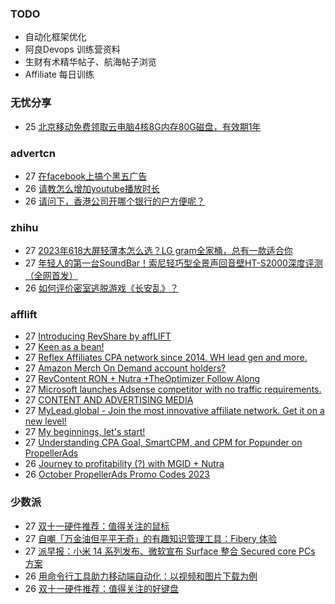 ### TODO
-  自动化框架优化
-  阿良Devops 训练营资料
-  生财有术精华帖子、航海帖子浏览
-  Affiliate 每日训练

### 无忧分享
<!-- ruyo:START -->
-  25 [北京移动免费领取云电脑4核8G内存80G磁盘，有效期1年](https://51.ruyo.net/18513.html)<!-- ruyo:END -->

### advertcn
<!-- advertcn:START -->
-  27 [在facebook上搞个黑五广告](https://www.advertcn.com/forum.php?mod=viewthread&tid=112712)
-  26 [请教怎么增加youtube播放时长](https://www.advertcn.com/forum.php?mod=viewthread&tid=112710)
-  26 [请问下，香港公司开哪个银行的户方便呢？](https://www.advertcn.com/forum.php?mod=viewthread&tid=112708)<!-- advertcn:END -->

### zhihu
<!-- zhihu:START -->
-  27 [2023年618大屏轻薄本怎么选？LG gram全家桶，总有一款适合你](http://zhuanlan.zhihu.com/p/632641888?utm_campaign=rss&utm_medium=rss&utm_source=rss&utm_content=title)
-  27 [年轻人的第一台SoundBar！索尼轻巧型全景声回音壁HT-S2000深度评测（全网首发）](http://zhuanlan.zhihu.com/p/630990296?utm_campaign=rss&utm_medium=rss&utm_source=rss&utm_content=title)
-  26 [如何评价密室逃脱游戏《长安乱》？](http://www.zhihu.com/question/563950552/answer/3045961312?utm_campaign=rss&utm_medium=rss&utm_source=rss&utm_content=title)<!-- zhihu:END -->

### afflift
<!-- afflift:START -->
-  27 [Introducing RevShare by affLIFT](https://afflift.com/f/threads/introducing-revshare-by-afflift.11814/)
-  27 [Keen as a bean!](https://afflift.com/f/threads/keen-as-a-bean.11878/)
-  27 [Reflex Affiliates CPA network since 2014. WH lead gen and more.](https://afflift.com/f/threads/reflex-affiliates-cpa-network-since-2014-wh-lead-gen-and-more.7190/)
-  27 [Amazon Merch On Demand account holders?](https://afflift.com/f/threads/amazon-merch-on-demand-account-holders.11831/)
-  27 [RevContent RON + Nutra +TheOptimizer Follow Along](https://afflift.com/f/threads/revcontent-ron-nutra-theoptimizer-follow-along.7210/)
-  27 [Microsoft launches Adsense competitor with no traffic requirements.](https://afflift.com/f/threads/microsoft-launches-adsense-competitor-with-no-traffic-requirements.11879/)
-  27 [CONTENT AND ADVERTISING MEDIA](https://afflift.com/f/threads/content-and-advertising-media.11793/)
-  27 [MyLead.global - Join the most innovative affiliate network. Get it on a new level!](https://afflift.com/f/threads/mylead-global-join-the-most-innovative-affiliate-network-get-it-on-a-new-level.2151/)
-  27 [My beginnings, let&#39;s start!](https://afflift.com/f/threads/my-beginnings-lets-start.11877/)
-  27 [Understanding CPA Goal, SmartCPM, and CPM for Popunder on PropellerAds](https://afflift.com/f/threads/understanding-cpa-goal-smartcpm-and-cpm-for-popunder-on-propellerads.11845/)
-  26 [Journey to profitability &lpar;?&rpar; with MGID + Nutra](https://afflift.com/f/threads/journey-to-profitability-with-mgid-nutra.11855/)
-  26 [October PropellerAds Promo Codes 2023](https://afflift.com/f/threads/october-propellerads-promo-codes-2023.11767/)<!-- afflift:END -->

### 少数派
<!-- sspai:START -->
-  27 [双十一硬件推荐：值得关注的鼠标](https://sspai.com/post/80329)
-  27 [自嘲「万金油但平平无奇」的有趣知识管理工具：Fibery 体验](https://sspai.com/post/83859)
-  27 [派早报：小米 14 系列发布、微软宣布 Surface 整合 Secured core PCs 方案](https://sspai.com/post/83893)
-  26 [用命令行工具助力移动端自动化：以视频和图片下载为例](https://sspai.com/prime/story/cli-utils-in-mobile-automations)
-  26 [双十一硬件推荐：值得关注的好键盘](https://sspai.com/post/80308)<!-- sspai:END -->
